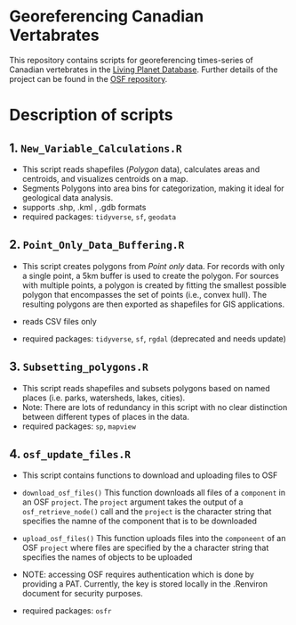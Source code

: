 # Georeferencing Canadian Vertabrates

This repository contains scripts for georeferencing times-series of Canadian vertebrates in the [Living Planet Database](https://livingplanetindex.org/). Further details of the project can be found in the [OSF repository](https://osf.io/mjvwh/).

# Description of scripts

## 1. `New_Variable_Calculations.R`

- This script reads shapefiles (*Polygon* data), calculates areas and centroids, and visualizes centroids on a map.
- Segments Polygons into area bins for categorization, making it ideal for geological data analysis.
- supports .shp, .kml , .gdb formats
- required packages: `tidyverse`, `sf`, `geodata`


## 2. `Point_Only_Data_Buffering.R`

- This script creates polygons from *Point only* data. For records with only a single point, a 5km buffer is used to create the polygon. For sources with multiple points, a polygon  is created by fitting the smallest possible polygon that encompasses the set of points (i.e., convex hull). The resulting polygons are then exported as shapefiles for GIS applications.
- reads CSV files only 

- required packages: `tidyverse`, `sf`, `rgdal` (deprecated and needs update)


## 3. `Subsetting_polygons.R`

- This script reads shapefiles and subsets polygons based on named places (i.e. parks, watersheds, lakes, cities).
- Note: There are lots of redundancy in this script with no clear distinction between different types of places in the data. 
- required packages: `sp`, `mapview`

## 4. `osf_update_files.R`

- This script contains functions to download and uploading files to OSF 
- `download_osf_files()` This function downloads all files of a `component` in an OSF `project`. The `project` argument takes the output of a `osf_retrieve_node()` call and the `project` is the character string that specifies the namne of the component that is to be downloaded
- `upload_osf_files()` This function uploads files into the `componeent` of an OSF `project` where files are specified by the a character string that specifies the names of objects to be uploaded
- NOTE: accessing OSF requires authentication which is done by providing a PAT. Currently, the key is stored locally in the .Renviron document for security purposes. 

- required packages: `osfr`




